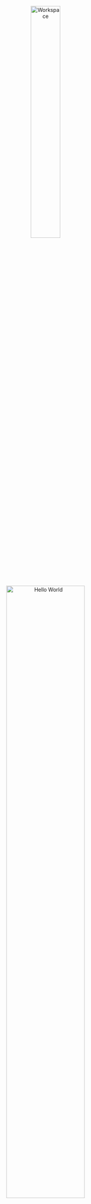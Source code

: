 <div align="center">

<img src="https://github.com/SP-XD/SP-XD/blob/main/images/dev-working_rounded.gif?raw=true" href="https://github.com/sp-xd" alt="Workspace"  width="40%"/><br>
<img src="https://raw.githubusercontent.com/ahmednader/ahmednader/main/assets/hello.gif" width="65%" alt="Hello World"/>

# Hi, I'm Ahmed Nader 👋
🎓 Electronics and Communication Engineering student at **Helwan University**  
⚡ Embedded Systems Enthusiast (**AVR Diploma Graduate**)  
💻 Currently learning **Full Stack Web Development**

</div>

---

### 🚀 Tech Stack

- **Embedded Systems**  
  `C` • `C++` • `Embedded C (AVR)`  

- **Web Development**  
  `HTML` • `CSS` • `JavaScript` • `React` • `Node.js` • `Express` • `MongoDB`  

- **Tools & Platforms**  
  `Git` • `GitHub` • `Linux` • `VS Code`  

---

### 📌 Projects

- 🔹 [AVR Mini Projects](https://github.com/ahmednader/avr-projects) – small AVR-based embedded systems applications  
- 🔹 [Full Stack Web Projects](https://github.com/ahmednader/web-projects) – web applications built with React & Node.js  

---

### 📊 GitHub Stats

<div align="center">
  <img src="https://github-readme-stats.vercel.app/api?username=ahmednader&show_icons=true&theme=radical" height="165"/>
  <img src="https://github-readme-stats.vercel.app/api/top-langs/?username=ahmednader&layout=compact&theme=radical" height="165"/>
</div>

---

### 📫 Connect with Me

- [LinkedIn](https://www.linkedin.com/in/your-linkedin)  
- [GitHub](https://github.com/ahmednader)  
- [Email](mailto:your-email@gmail.com)  

---

<div align="center">

⭐️ From [Ahmed Nader](https://github.com/ahmednader)

</div>
